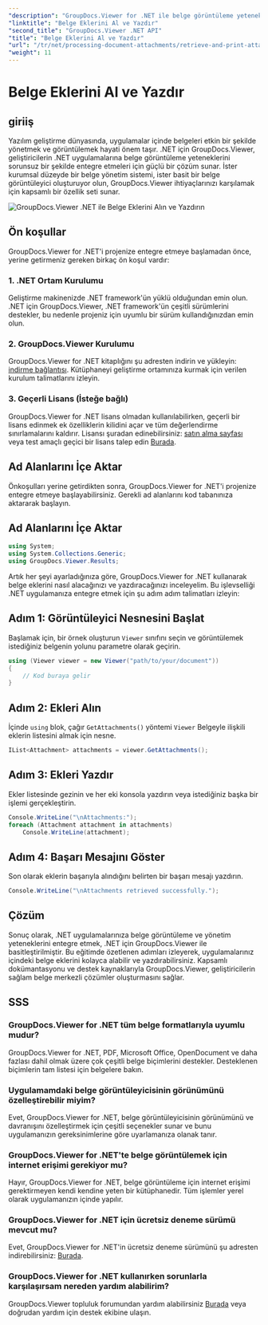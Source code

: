 ```yaml
---
"description": "GroupDocs.Viewer for .NET ile belge görüntüleme yeteneklerini .NET uygulamalarınıza sorunsuz bir şekilde entegre edin. Belge eklerini zahmetsizce alın ve yazdırın."
"linktitle": "Belge Eklerini Al ve Yazdır"
"second_title": "GroupDocs.Viewer .NET API"
"title": "Belge Eklerini Al ve Yazdır"
"url": "/tr/net/processing-document-attachments/retrieve-and-print-attachments/"
"weight": 11
---
```


# Belge Eklerini Al ve Yazdır

## giriiş
Yazılım geliştirme dünyasında, uygulamalar içinde belgeleri etkin bir şekilde yönetmek ve görüntülemek hayati önem taşır. .NET için GroupDocs.Viewer, geliştiricilerin .NET uygulamalarına belge görüntüleme yeteneklerini sorunsuz bir şekilde entegre etmeleri için güçlü bir çözüm sunar. İster kurumsal düzeyde bir belge yönetim sistemi, ister basit bir belge görüntüleyici oluşturuyor olun, GroupDocs.Viewer ihtiyaçlarınızı karşılamak için kapsamlı bir özellik seti sunar.

![GroupDocs.Viewer .NET ile Belge Eklerini Alın ve Yazdırın](/viewer/processing-document-attachments/retrieve-and-print-document-attachments.png)

## Ön koşullar
GroupDocs.Viewer for .NET'i projenize entegre etmeye başlamadan önce, yerine getirmeniz gereken birkaç ön koşul vardır:
### 1. .NET Ortam Kurulumu
Geliştirme makinenizde .NET framework'ün yüklü olduğundan emin olun. .NET için GroupDocs.Viewer, .NET framework'ün çeşitli sürümlerini destekler, bu nedenle projeniz için uyumlu bir sürüm kullandığınızdan emin olun.
### 2. GroupDocs.Viewer Kurulumu
GroupDocs.Viewer for .NET kitaplığını şu adresten indirin ve yükleyin: [indirme bağlantısı](https://releases.groupdocs.com/viewer/net/). Kütüphaneyi geliştirme ortamınıza kurmak için verilen kurulum talimatlarını izleyin.
### 3. Geçerli Lisans (İsteğe bağlı)
GroupDocs.Viewer for .NET lisans olmadan kullanılabilirken, geçerli bir lisans edinmek ek özelliklerin kilidini açar ve tüm değerlendirme sınırlamalarını kaldırır. Lisansı şuradan edinebilirsiniz: [satın alma sayfası](https://purchase.groupdocs.com/buy) veya test amaçlı geçici bir lisans talep edin [Burada](https://purchase.groupdocs.com/temporary-license/).

## Ad Alanlarını İçe Aktar
Önkoşulları yerine getirdikten sonra, GroupDocs.Viewer for .NET'i projenize entegre etmeye başlayabilirsiniz. Gerekli ad alanlarını kod tabanınıza aktararak başlayın.
## Ad Alanlarını İçe Aktar
```csharp
using System;
using System.Collections.Generic;
using GroupDocs.Viewer.Results;
```

Artık her şeyi ayarladığınıza göre, GroupDocs.Viewer for .NET kullanarak belge eklerini nasıl alacağınızı ve yazdıracağınızı inceleyelim. Bu işlevselliği .NET uygulamanıza entegre etmek için şu adım adım talimatları izleyin:
## Adım 1: Görüntüleyici Nesnesini Başlat
Başlamak için, bir örnek oluşturun `Viewer` sınıfını seçin ve görüntülemek istediğiniz belgenin yolunu parametre olarak geçirin.
```csharp
using (Viewer viewer = new Viewer("path/to/your/document"))
{
    // Kod buraya gelir
}
```
## Adım 2: Ekleri Alın
İçinde `using` blok, çağır `GetAttachments()` yöntemi `Viewer` Belgeyle ilişkili eklerin listesini almak için nesne.
```csharp
IList<Attachment> attachments = viewer.GetAttachments();
```
## Adım 3: Ekleri Yazdır
Ekler listesinde gezinin ve her eki konsola yazdırın veya istediğiniz başka bir işlemi gerçekleştirin.
```csharp
Console.WriteLine("\nAttachments:");
foreach (Attachment attachment in attachments)
    Console.WriteLine(attachment);
```
## Adım 4: Başarı Mesajını Göster
Son olarak eklerin başarıyla alındığını belirten bir başarı mesajı yazdırın.
```csharp
Console.WriteLine("\nAttachments retrieved successfully.");
```

## Çözüm
Sonuç olarak, .NET uygulamalarınıza belge görüntüleme ve yönetim yeteneklerini entegre etmek, .NET için GroupDocs.Viewer ile basitleştirilmiştir. Bu eğitimde özetlenen adımları izleyerek, uygulamalarınız içindeki belge eklerini kolayca alabilir ve yazdırabilirsiniz. Kapsamlı dokümantasyonu ve destek kaynaklarıyla GroupDocs.Viewer, geliştiricilerin sağlam belge merkezli çözümler oluşturmasını sağlar.
## SSS
### GroupDocs.Viewer for .NET tüm belge formatlarıyla uyumlu mudur?
GroupDocs.Viewer for .NET, PDF, Microsoft Office, OpenDocument ve daha fazlası dahil olmak üzere çok çeşitli belge biçimlerini destekler. Desteklenen biçimlerin tam listesi için belgelere bakın.
### Uygulamamdaki belge görüntüleyicisinin görünümünü özelleştirebilir miyim?
Evet, GroupDocs.Viewer for .NET, belge görüntüleyicisinin görünümünü ve davranışını özelleştirmek için çeşitli seçenekler sunar ve bunu uygulamanızın gereksinimlerine göre uyarlamanıza olanak tanır.
### GroupDocs.Viewer for .NET'te belge görüntülemek için internet erişimi gerekiyor mu?
Hayır, GroupDocs.Viewer for .NET, belge görüntüleme için internet erişimi gerektirmeyen kendi kendine yeten bir kütüphanedir. Tüm işlemler yerel olarak uygulamanızın içinde yapılır.
### GroupDocs.Viewer for .NET için ücretsiz deneme sürümü mevcut mu?
Evet, GroupDocs.Viewer for .NET'in ücretsiz deneme sürümünü şu adresten indirebilirsiniz: [Burada](https://releases.groupdocs.com/).
### GroupDocs.Viewer for .NET kullanırken sorunlarla karşılaşırsam nereden yardım alabilirim?
GroupDocs.Viewer topluluk forumundan yardım alabilirsiniz [Burada](https://forum.groupdocs.com/c/viewer/9) veya doğrudan yardım için destek ekibine ulaşın.